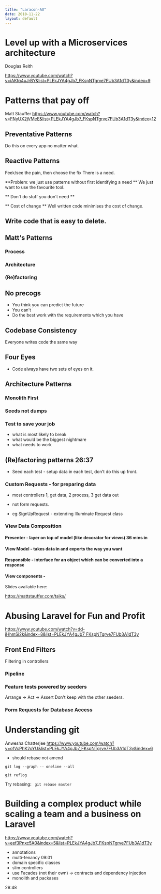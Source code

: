 ```yaml
---
title: "Laracon-AU"
date: 2018-11-22
layout: default
---
```


# Level up with a Microservices architecture
Douglas Reith

https://www.youtube.com/watch?v=iAKfq4uJrBY&list=PLEkJYA4gJb7_FKspNTgrve7FUb3A1dT3y&index=9

# Patterns that pay off
Matt Stauffer
https://www.youtube.com/watch?v=FNyUX2jVMeE&list=PLEkJYA4gJb7_FKspNTgrve7FUb3A1dT3y&index=12

## Preventative Patterns
Do this on every app no matter what.

## Reactive Patterns
Feek/see the pain, then choose the fix
There is a need.

**Problem: we just use patterns without first identifying a need **
We just want to use the favourite tool.

** Don't do stuff you don't need **

** Cost of change **
Well written code minimises the cost of change.

## Write code that is easy to delete.

## Matt's Patterns


### Process

### Architecture
  
### (Re)factoring

## No precogs
* You think you can predict the future
* You can't
* Do the best work with the requirements which you have

## Codebase Consistency
Everyone writes code the same way

## Four Eyes
* Code always have two sets of eyes on it.

## Architecture Patterns
### Monolith First
### Seeds not dumps
### Test to save your job
* what is most likely to break
* what would be the biggest nightmare
* what needs to work

## (Re)factoring patterns 26:37
* Seed each test - setup data in each test, don't do this up front.
### Custom Requests - for preparing data
* most controllers 1, get data, 2 process, 3 get data out

* not form requests.
* eg SignUpRequest - extending Illuminate Request class

### View Data Composition
#### Presenter  - layer on top of model (like decorator for views) 36 mins in

#### View Model - takes data in and exports the way you want
#### Responsible - interface for an object which can be converted into a response
#### View components - 


Slides available here:

https://mattstauffer.com/talks/

# Abusing Laravel for Fun and Profit
https://www.youtube.com/watch?v=dd-iHhmSi2k&index=8&list=PLEkJYA4gJb7_FKspNTgrve7FUb3A1dT3y

## Front End Filters
Filtering in controllers
### Pipeline
### Feature tests powered by seeders
Arrange -> Act -> Assert
Don't keep with the other seeders.
### Form Requests for Database Access


# Understanding git
Anwesha Chatterjee
https://www.youtube.com/watch?v=ofVcPhK2oYU&list=PLEkJYA4gJb7_FKspNTgrve7FUb3A1dT3y&index=6

* should rebase not amend

```git log --graph -- oneline --all```

```git reflog ```

Try rebasing:
``` git rebase master```

# Building a complex product while scaling a team and a business on Laravel
https://www.youtube.com/watch?v=eef3Pnxc5A0&index=5&list=PLEkJYA4gJb7_FKspNTgrve7FUb3A1dT3y


* annotations
* multi-tenancy 
09:01
* domain specific classes
* slim controllers
* use Facades (not their own) -> contracts and dependency injection
* monolith and packases



29:48

